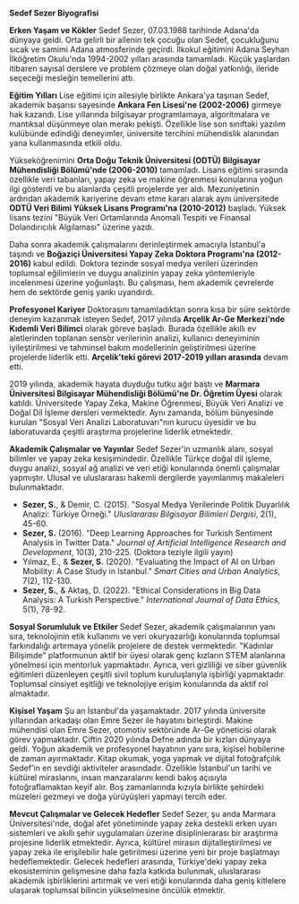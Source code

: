 **Sedef Sezer Biyografisi**

**Erken Yaşam ve Kökler**
Sedef Sezer, 07.03.1988 tarihinde Adana'da dünyaya geldi. Orta gelirli bir ailenin tek çocuğu olan Sedef, çocukluğunu sıcak ve samimi Adana atmosferinde geçirdi. İlkokul eğitimini Adana Seyhan İlköğretim Okulu'nda 1994-2002 yılları arasında tamamladı. Küçük yaşlardan itibaren sayısal derslere ve problem çözmeye olan doğal yatkınlığı, ileride seçeceği mesleğin temellerini attı.

**Eğitim Yılları**
Lise eğitimi için ailesiyle birlikte Ankara'ya taşınan Sedef, akademik başarısı sayesinde **Ankara Fen Lisesi'ne (2002-2006)** girmeye hak kazandı. Lise yıllarında bilgisayar programlamaya, algoritmalara ve mantıksal düşünmeye olan merakı pekişti. Özellikle lise son sınıftaki yazılım kulübünde edindiği deneyimler, üniversite tercihini mühendislik alanından yana kullanmasında etkili oldu.

Yükseköğrenimini **Orta Doğu Teknik Üniversitesi (ODTÜ) Bilgisayar Mühendisliği Bölümü'nde (2006-2010)** tamamladı. Lisans eğitimi sırasında özellikle veri tabanları, yapay zeka ve makine öğrenmesi konularına yoğun ilgi gösterdi ve bu alanlarda çeşitli projelerde yer aldı. Mezuniyetinin ardından akademik kariyerine devam etme kararı alarak aynı üniversitede **ODTÜ Veri Bilimi Yüksek Lisans Programı'na (2010-2012)** başladı. Yüksek lisans tezini "Büyük Veri Ortamlarında Anomali Tespiti ve Finansal Dolandırıcılık Algılaması" üzerine yazdı.

Daha sonra akademik çalışmalarını derinleştirmek amacıyla İstanbul'a taşındı ve **Boğaziçi Üniversitesi Yapay Zeka Doktora Programı'na (2012-2016)** kabul edildi. Doktora tezinde sosyal medya verileri üzerinden toplumsal eğilimlerin ve duygu analizinin yapay zeka yöntemleriyle incelenmesi üzerine yoğunlaştı. Bu çalışması, hem akademik çevrelerde hem de sektörde geniş yankı uyandırdı.

**Profesyonel Kariyer**
Doktorasını tamamladıktan sonra kısa bir süre sektörde deneyim kazanmak isteyen Sedef, 2017 yılında **Arçelik Ar-Ge Merkezi'nde Kıdemli Veri Bilimci** olarak göreve başladı. Burada özellikle akıllı ev aletlerinden toplanan sensör verilerinin analizi, kullanıcı deneyiminin iyileştirilmesi ve tahminsel bakım modellerinin geliştirilmesi üzerine projelerde liderlik etti. **Arçelik'teki görevi 2017-2019 yılları arasında** devam etti.

2019 yılında, akademik hayata duyduğu tutku ağır bastı ve **Marmara Üniversitesi Bilgisayar Mühendisliği Bölümü'ne Dr. Öğretim Üyesi** olarak katıldı. Üniversitede Yapay Zeka, Makine Öğrenmesi, Büyük Veri Analizi ve Doğal Dil İşleme dersleri vermektedir. Aynı zamanda, bölüm bünyesinde kurulan "Sosyal Veri Analizi Laboratuvarı"nın kurucu üyesidir ve bu laboratuvarda çeşitli araştırma projelerine liderlik etmektedir.

**Akademik Çalışmalar ve Yayınlar**
Sedef Sezer'in uzmanlık alanı, sosyal bilimler ve yapay zeka kesişimindedir. Özellikle Türkçe doğal dil işleme, duygu analizi, sosyal ağ analizi ve veri etiği konularında önemli çalışmalar yapmıştır. Ulusal ve uluslararası hakemli dergilerde yayımlanmış makaleleri bulunmaktadır.

*   **Sezer, S.**, & Demir, C. (2015). "Sosyal Medya Verilerinde Politik Duyarlılık Analizi: Türkiye Örneği." *Uluslararası Bilgisayar Bilimleri Dergisi*, 2(1), 45-60.
*   **Sezer, S.** (2016). "Deep Learning Approaches for Turkish Sentiment Analysis in Twitter Data." *Journal of Artificial Intelligence Research and Development*, 10(3), 210-225. (Doktora teziyle ilgili yayın)
*   Yılmaz, E., & **Sezer, S.** (2020). "Evaluating the Impact of AI on Urban Mobility: A Case Study in Istanbul." *Smart Cities and Urban Analytics*, 7(2), 112-130.
*   **Sezer, S.**, & Aktaş, D. (2022). "Ethical Considerations in Big Data Analysis: A Turkish Perspective." *International Journal of Data Ethics*, 5(1), 78-92.

**Sosyal Sorumluluk ve Etkiler**
Sedef Sezer, akademik çalışmalarının yanı sıra, teknolojinin etik kullanımı ve veri okuryazarlığı konularında toplumsal farkındalığı artırmaya yönelik projelere de destek vermektedir. "Kadınlar Bilişimde" platformunun aktif bir üyesi olarak genç kızların STEM alanlarına yönelmesi için mentorluk yapmaktadır. Ayrıca, veri gizliliği ve siber güvenlik eğitimleri düzenleyen çeşitli sivil toplum kuruluşlarıyla işbirliği yapmaktadır. Toplumsal cinsiyet eşitliği ve teknolojiye erişim konularında da aktif rol almaktadır.

**Kişisel Yaşam**
Şu an İstanbul'da yaşamaktadır. 2017 yılında üniversite yıllarından arkadaşı olan Emre Sezer ile hayatını birleştirdi. Makine mühendisi olan Emre Sezer, otomotiv sektöründe Ar-Ge yöneticisi olarak görev yapmaktadır. Çiftin 2020 yılında Defne adında bir kızları dünyaya geldi. Yoğun akademik ve profesyonel hayatının yanı sıra, kişisel hobilerine de zaman ayırmaktadır. Kitap okumak, yoga yapmak ve dijital fotoğrafçılık Sedef'in en sevdiği aktiviteler arasındadır. Özellikle İstanbul'un tarihi ve kültürel miraslarını, insan manzaralarını kendi bakış açısıyla fotoğraflamaktan keyif alır. Boş zamanlarında kızıyla birlikte şehirdeki müzeleri gezmeyi ve doğa yürüyüşleri yapmayı tercih eder.

**Mevcut Çalışmalar ve Gelecek Hedefler**
Sedef Sezer, şu anda Marmara Üniversitesi'nde, doğal afet yönetiminde yapay zeka destekli erken uyarı sistemleri ve akıllı şehir uygulamaları üzerine disiplinlerarası bir araştırma projesine liderlik etmektedir. Ayrıca, kültürel mirasın dijitalleştirilmesi ve yapay zeka ile erişilebilir hale getirilmesi üzerine yeni bir proje başlatmayı hedeflemektedir. Gelecek hedefleri arasında, Türkiye'deki yapay zeka ekosisteminin gelişmesine daha fazla katkıda bulunmak, uluslararası akademik işbirliklerini artırmak ve veri etiği konularında daha geniş kitlelere ulaşarak toplumsal bilincin yükselmesine öncülük etmektir.